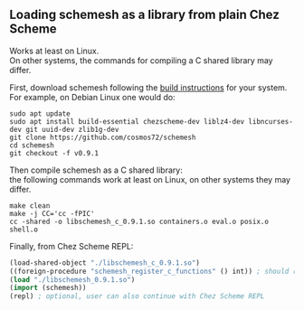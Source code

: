 ## Loading schemesh as a library from plain Chez Scheme

Works at least on Linux.<br/>
On other systems, the commands for compiling a C shared library may differ.

First, download schemesh following the [build instructions](../README.md#build-instructions) for your system.<br/>
For example, on Debian Linux one would do:
```shell
sudo apt update
sudo apt install build-essential chezscheme-dev liblz4-dev libncurses-dev git uuid-dev zlib1g-dev
git clone https://github.com/cosmos72/schemesh
cd schemesh
git checkout -f v0.9.1
```

Then compile schemesh as a C shared library:<br/>
the following commands work at least on Linux, on other systems they may differ.
```shell
make clean
make -j CC='cc -fPIC'
cc -shared -o libschemesh_c_0.9.1.so containers.o eval.o posix.o shell.o
```

Finally, from Chez Scheme REPL:
```lisp
(load-shared-object "./libschemesh_c_0.9.1.so")
((foreign-procedure "schemesh_register_c_functions" () int)) ; should return 0
(load "./libschemesh_0.9.1.so")
(import (schemesh))
(repl) ; optional, user can also continue with Chez Scheme REPL
```
